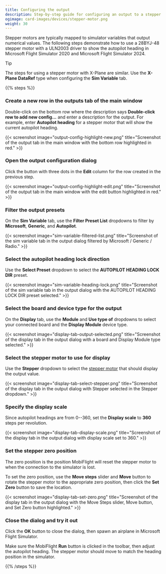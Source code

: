 ```yaml
---
title: Configuring the output
description: Step-by-step guide for configuring an output to a stepper motor in MobiFlight.
ogimage: card-images/devices/stepper-motor.png
weight: 30
---
```


Stepper motors are typically mapped to simulator variables that output numerical values. The following steps demonstrate how to use a 28BYJ-48 stepper motor with a ULN2003 driver to show the autopilot heading in Microsoft Flight Simulator 2020 and Microsoft Flight Simulator 2024.

> [!TIP]
> The steps for using a stepper motor with X-Plane are similar. Use the **X-Plane DataRef** type when configuring the **Sim Variable** tab.

{{% steps %}}

### Create a new row in the outputs tab of the main window

Double-click on the bottom row where the description says **Double-click row to add new config...** and enter a description for the output. For example, enter **Autopilot heading** for a stepper motor that will show the current autopilot heading.

{{< screenshot image="output-config-highlight-new.png" title="Screenshot of the output tab in the main window with the bottom row highlighted in red." >}}

### Open the output configuration dialog

Click the button with three dots in the **Edit** column for the row created in the previous step.

{{< screenshot image="output-config-highlight-edit.png" title="Screenshot of the output tab in the main window with the edit button highlighted in red." >}}

### Filter the output presets

On the **Sim Variable** tab, use the **Filter Preset List** dropdowns to filter by **Microsoft**, **Generic**, and **Autopilot**.

{{< screenshot image="sim-variable-filtered-list.png" title="Screenshot of the sim variable tab in the output dialog filtered by Microsoft / Generic / Radio." >}}

### Select the autopilot heading lock direction

Use the **Select Preset** dropdown to select the **AUTOPILOT HEADING LOCK DIR** preset.

{{< screenshot image="sim-variable-heading-lock.png" title="Screenshot of the sim variable tab in the output dialog with the AUTOPILOT HEADING LOCK DIR preset selected." >}}

### Select the board and device type for the output

On the **Display** tab, use the **Module** and **Use type of** dropdowns to select your connected board and the **Display Module** device type.

{{< screenshot image="display-tab-output-selected.png" title="Screenshot of the display tab in the output dialog with a board and Display Module type selected." >}}

### Select the stepper motor to use for display

Use the **Stepper** dropdown to select the [stepper motor](/devices/stepper-motor/adding-device) that should display the output value.

{{< screenshot image="display-tab-select-stepper.png" title="Screenshot of the display tab in the output dialog with Stepper selected in the Stepper dropdown." >}}

### Specify the display scale

Since autopilot headings are from 0--360, set the **Display scale** to **360** steps per revolution.

{{< screenshot image="display-tab-display-scale.png" title="Screenshot of the display tab in the output dialog with display scale set to 360." >}}

### Set the stepper zero position

The zero position is the position MobiFlight will reset the stepper motor to when the connection to the simulator is lost.

To set the zero position, use the **Move steps** slider and **Move** button to rotate the stepper motor to the appropriate zero position, then click the **Set Zero** button to save the location.

{{< screenshot image="display-tab-set-zero.png" title="Screenshot of the display tab in the output dialog with the Move Steps slider, Move button, and Set Zero button highlighted." >}}

### Close the dialog and try it out

Click the **OK** button to close the dialog, then spawn an airplane in Microsoft Flight Simulator.

Make sure the MobiFlight **Run** button is clicked in the toolbar, then adjust the autopilot heading. The stepper motor should move to match the heading position in the simulator.

{{% /steps %}}
